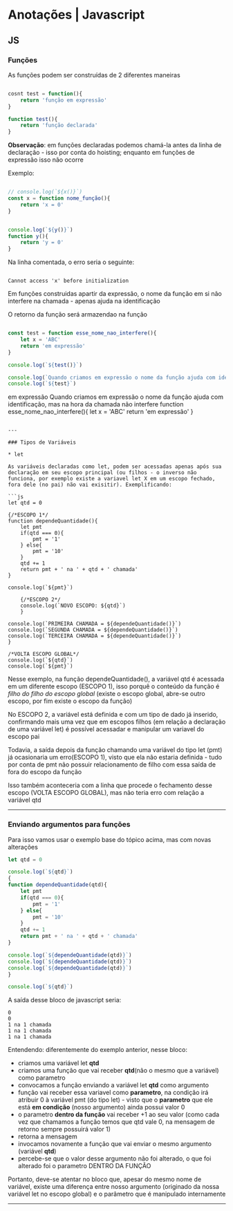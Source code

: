 # Anotações | Javascript

## JS

### Funções

As funções podem ser construídas de 2 diferentes maneiras

```js

cosnt test = function(){
    return 'função em expressão'
}

function test(){
    return 'função declarada'
}

```

**Observação**: em funções declaradas podemos chamá-la antes da linha de declaração - isso por conta do hoisting; enquanto em funções de expressão isso não ocorre

Exemplo:

```js

// console.log(`${x()}`)
const x = function nome_função(){
    return 'x = 0'
}


console.log(`${y()}`)
function y(){
    return 'y = 0'
}

```

Na linha comentada, o erro seria o seguinte: 

```

Cannot access 'x' before initialization

```

Em funções construidas apartir da expressão, o nome da função em si não interfere na chamada - apenas ajuda na identificação

O retorno da função será armazendao na função

```js

const test = function esse_nome_nao_interfere(){
    let x = 'ABC'
    return 'em expressão'
}

console.log(`${test()}`)

console.log(`Quando criamos em expressão o nome da função ajuda com identificação, mas na hora da chamada não interfere`)
console.log(`${test}`)

```
em expressão
Quando criamos em expressão o nome da função ajuda com identificação, mas na hora da chamada não interfere
function esse_nome_nao_interfere(){
    let x = 'ABC'
    return 'em expressão'
}

```

---

### Tipos de Variáveis

* let

As variáveis declaradas como let, podem ser acessadas apenas após sua declaração em seu escopo principal (ou filhos - o inverso não funciona, por exemplo existe a variavel let X em um escopo fechado, fora dele (no pai) não vai exisitir). Exemplificando:

```js
let qtd = 0

{/*ESCOPO 1*/
function dependeQuantidade(){
    let pmt
    if(qtd === 0){
        pmt = '1'
    } else{
        pmt = '10'
    }
    qtd += 1
    return pmt + ' na ' + qtd + ' chamada'
}

console.log(`${pmt}`)

    {/*ESCOPO 2*/
    console.log(`NOVO ESCOPO: ${qtd}`)
    }

console.log(`PRIMEIRA CHAMADA = ${dependeQuantidade()}`)
console.log(`SEGUNDA CHAMADA = ${dependeQuantidade()}`)
console.log(`TERCEIRA CHAMADA = ${dependeQuantidade()}`)
}

/*VOLTA ESCOPO GLOBAL*/
console.log(`${qtd}`)
console.log(`${pmt}`)
```

Nesse exemplo, na função dependeQuantidade(), a variável qtd é acessada em um diferente escopo (ESCOPO 1), isso porquê o conteúdo da função é *filho do filho do escopo global* (existe o escopo global, abre-se outro escopo, por fim existe o escopo da função)

No ESCOPO 2, a variável está definida e com um tipo de dado já inserido, confirmando mais uma vez que em escopos filhos (em relação a declaração de uma variável let) é possível acessadar e manipular um variavel do escopo pai

Todavia, a saída depois da função chamando uma variável do tipo let (pmt) já ocasionaria um erro(ESCOPO 1), visto que ela não estaria definida - tudo por conta de pmt não possuir relacionamento de filho com essa saída de fora do escopo da função

Isso também aconteceria com a linha que procede o fechamento desse escopo (VOLTA ESCOPO GLOBAL), mas não teria erro com relação a variável qtd

---
### Enviando argumentos para funções

Para isso vamos usar o exemplo base do tópico acima, mas com novas alterações

```js
let qtd = 0

console.log(`${qtd}`)
{
function dependeQuantidade(qtd){
    let pmt
    if(qtd === 0){
        pmt = '1'
    } else{
        pmt = '10'
    }
    qtd += 1
    return pmt + ' na ' + qtd + ' chamada'
}

console.log(`${dependeQuantidade(qtd)}`)
console.log(`${dependeQuantidade(qtd)}`)
console.log(`${dependeQuantidade(qtd)}`)
}

console.log(`${qtd}`)
```

A saída desse bloco de javascript seria:

```
0
0
1 na 1 chamada
1 na 1 chamada
1 na 1 chamada
```

Entendendo: diferentemente do exemplo anterior, nesse bloco:
* criamos uma variável let **qtd**
* criamos uma função que vai receber **qtd**(não o mesmo que a variável) como parametro
* convocamos a função enviando a variável let **qtd** como argumento
* função vai receber essa variavel como **parametro**, na condição irá atribuir 0 à variável pmt (do tipo let) - visto que o **parametro** que ele está **em condição** (nosso argumento) ainda possui valor 0
* o parametro **dentro da função** vai receber +1 ao seu valor (como cada vez que chamamos a função temos que qtd vale 0, na mensagem de retorno sempre possuirá valor 1)
* retorna a mensagem
* invocamos novamente a função que vai enviar o mesmo argumento (variável **qtd**)
* percebe-se que o valor desse argumento não foi alterado, o que foi alterado foi o parametro DENTRO DA FUNÇÃO

Portanto, deve-se atentar no bloco que, apesar do mesmo nome de variável, existe uma diferença entre nosso argumento (originado da nossa variável let no escopo global) e o parâmetro que é manipulado internamente

---